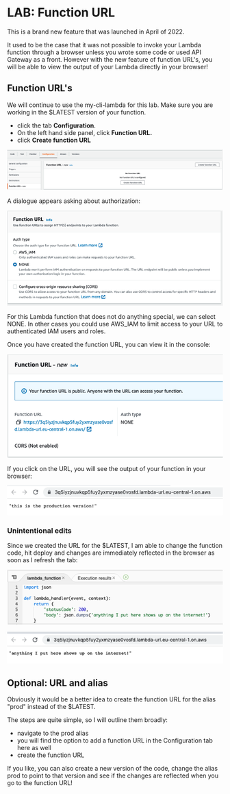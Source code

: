 # LAB: Function URL

This is a brand new feature that was launched in April of 2022.&#x20;

It used to be the case that it was not possible to invoke your Lambda function through a browser unless you wrote some code or used API Gateway as a front. However with the new feature of function URL's, you will be able to view the output of your Lambda directly in your browser!&#x20;

## Function URL's

We will continue to use the my-cli-lambda for this lab. Make sure you are working in the $LATEST version of your function.&#x20;

* click the tab **Configuration**.&#x20;
* On the left hand side panel, click **Function URL.**&#x20;
* click **Create function URL**

![function URL's](<../../.gitbook/assets/image (294).png>)

A dialogue appears asking about authorization:

![Function URL dialogue](<../../.gitbook/assets/image (245).png>)

For this Lambda function that does not do anything special, we can select NONE. In other cases you could use AWS\_IAM to limit access to your URL to authenticated IAM users and roles.&#x20;

Once you have created the function URL, you can view it in the console:

![new URL ](<../../.gitbook/assets/image (423) (1).png>)

If you click on the URL, you will see the output of your function in your browser:

![Lambda output in the browser](<../../.gitbook/assets/image (384) (1).png>)

### Unintentional edits

Since we created the URL for the $LATEST, I am able to change the function code, hit deploy and changes are immediately reflected in the browser as soon as I refresh the tab:

![changes made to my-cli-lambda](<../../.gitbook/assets/image (167) (1) (1).png>)

![yikes](<../../.gitbook/assets/image (66).png>)

## Optional: URL and alias&#x20;

Obviously it would be a better idea to create the function URL for the alias "prod" instead of the $LATEST.&#x20;

The steps are quite simple, so I will outline them broadly:

* navigate to the prod alias
* you will find the option to add a function URL in the Configuration tab here as well
* create the function URL&#x20;

If you like, you can also create a new version of the code, change the alias prod to point to that version and see if the changes are reflected when you go to the function URL!&#x20;
